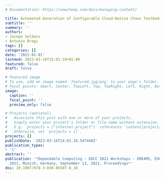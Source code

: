 ```yaml
---
# Documentation: https://wowchemy.com/docs/managing-content/

title: Automated Generation of Configurable Cloud-Native Chaos Testbeds
subtitle: ''
summary: ''
authors:
- Jacopo Soldani
- Antonio Brogi
tags: []
categories: []
date: '2021-01-01'
lastmod: 2023-03-16T15:01:19+01:00
featured: false
draft: false

# Featured image
# To use, add an image named `featured.jpg/png` to your page's folder.
# Focal points: Smart, Center, TopLeft, Top, TopRight, Left, Right, BottomLeft, Bottom, BottomRight.
image:
  caption: ''
  focal_point: ''
  preview_only: false

# Projects (optional).
#   Associate this post with one or more of your projects.
#   Simply enter your project's folder or file name without extension.
#   E.g. `projects = ["internal-project"]` references `content/project/deep-learning/index.md`.
#   Otherwise, set `projects = []`.
projects: []
publishDate: '2023-03-16T14:01:18.547440Z'
publication_types:
- '1'
abstract: ''
publication: '*Dependable Computing - EDCC 2021 Workshops - DREAMS, DSOGRI, SERENE
  2021, Munich, Germany, September 13, 2021, Proceedings*'
doi: 10.1007/978-3-030-86507-8_10
---
```

